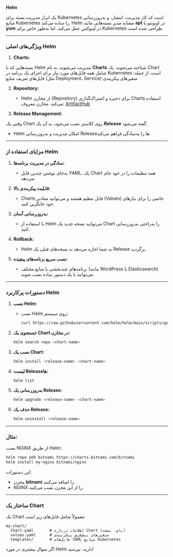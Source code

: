 **Helm** 

یک ابزار مدیریت بسته برای Kubernetes است که کار مدیریت، انتشار، و به‌روزرسانی منابع Kubernetes را ساده می‌کند. Helm مشابه مدیر بسته‌هایی مانند **apt** در اوبونتو یا **yum** در لینوکس عمل می‌کند، اما به‌طور خاص برای Kubernetes طراحی شده است.

---

### ویژگی‌های اصلی Helm
1. **Charts:**
 
 بسته‌هایی که با Helm مدیریت می‌شوند، به نام **Charts** شناخته می‌شوند.
 یک Chart شامل همه فایل‌های مورد نیاز برای اجرای یک برنامه در Kubernetes است، از جمله:
فایل‌های تعریف منابع (مثل Deployment، Service)
 متغیرهای پیکربندی

2. **Repository:**
   
   - Helm از مخازن (Repository) برای ذخیره و اشتراک‌گذاری Charts استفاده می‌کند.
 مخازن معروف: [ArtifactHub](https://artifacthub.io)

3. **Release Management:**

 وقتی یک Chart روی کلاستر نصب می‌شود، به آن یک **Release** گفته می‌شود.
   - Helm امکان مدیریت و به‌روزرسانی Releaseها را به‌سادگی فراهم می‌کند.

---

### مزایای استفاده از Helm
1. **سادگی در مدیریت برنامه‌ها:**

   - به‌جای نوشتن چندین فایل YAML، یک Chart همه تنظیمات را در خود جای می‌دهد.
   
2. **قابلیت پیکربندی بالا:**

   - Charts قابل تنظیم هستند و می‌توانید مقادیر (Values) خاصی را برای نیازهای خود جایگزین کنید.

3. **به‌روزرسانی آسان:**
   - با استفاده از Helm می‌توانید نسخه جدید یک Chart را به‌راحتی به‌روزرسانی کنید.

4. **Rollback:**
   - Helm به شما اجازه می‌دهد به نسخه‌های قبلی یک Release برگردید.

5. **نصب سریع برنامه‌های پیچیده:**
   - برنامه‌های چندبخشی با منابع مختلف (مانند WordPress یا Elasticsearch) می‌توانند با یک دستور ساده نصب شوند.

---

### دستورات پرکاربرد Helm
1. **نصب Helm:**
   - نصب Helm روی سیستم:
     ```bash
     curl https://raw.githubusercontent.com/helm/helm/main/scripts/get-helm-3 | bash
     ```

2. **جستجوی یک Chart در مخازن:**
   ```bash
   helm search repo <chart-name>
   ```

3. **نصب یک Chart:**
   ```bash
   helm install <release-name> <chart-name>
   ```

4. **لیست Releaseها:**
   ```bash
   helm list
   ```

5. **به‌روزرسانی یک Release:**
   ```bash
   helm upgrade <release-name> <chart-name>
   ```

6. **حذف یک Release:**
   ```bash
   helm uninstall <release-name>
   ```

---

### مثال:
نصب NGINX از طریق Helm:

```bash
helm repo add bitnami https://charts.bitnami.com/bitnami
helm install my-nginx bitnami/nginx
```

این دستورات:
- مخزن **bitnami** را اضافه می‌کنند.
- NGINX را از این مخزن نصب می‌کنند.

---

### ساختار یک Chart
یک Chart معمولاً شامل فایل‌های زیر است:
```
my-chart/
  Chart.yaml       # اطلاعات درباره Chart (نام، نسخه)
  values.yaml      # متغیرهای پیش‌فرض پیکربندی
  templates/       # فایل‌های YAML منابع Kubernetes
```

اگر سوال بیشتری در مورد Helm دارید، بپرسید!
